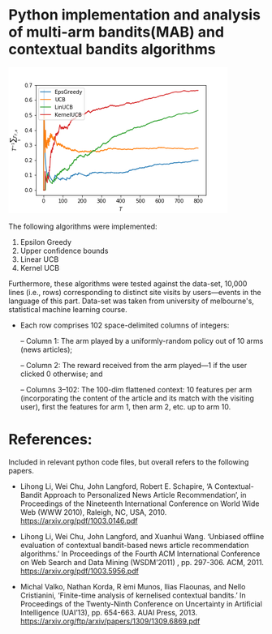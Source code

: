 # Python implementation and analysis of multi-arm bandits(MAB) and contextual bandits algorithms #

![Relative performance graph plot](https://github.com/anubhav-cs/Machine-Learning-and-AI/blob/master/multiarm-bandits/images/foo.png)

The following algorithms were implemented:

1. Epsilon Greedy
2. Upper confidence bounds
3. Linear UCB
4. Kernel UCB

Furthermore, these algorithms were tested against the data-set, 10,000 lines (i.e., rows) corresponding to distinct site visits by users—events in the language of this part. Data-set was taken from university of melbourne's, statistical machine learning course.

* Each row comprises 102 space-delimited columns of integers:

  – Column 1: The arm played by a uniformly-random policy out of 10 arms (news articles);

  – Column 2: The reward received from the arm played—1 if the user clicked 0 otherwise; and

  – Columns 3–102: The 100-dim flattened context: 10 features per arm (incorporating the content of
the article and its match with the visiting user), first the features for arm 1, then arm 2, etc. up to
arm 10.


# References: #

Included in relevant python code files, but overall refers to the following papers.


* Lihong Li, Wei Chu, John Langford, Robert E. Schapire, ‘A Contextual-Bandit Approach to Personalized News Article Recommendation’, in Proceedings of the Nineteenth International Conference on World Wide Web (WWW 2010), Raleigh, NC, USA, 2010. <https://arxiv.org/pdf/1003.0146.pdf>

* Lihong Li, Wei Chu, John Langford, and Xuanhui Wang.  ‘Unbiased offline evaluation of contextual bandit-based news article recommendation algorithms.’  In Proceedings of the Fourth ACM International Conference on Web Search and Data Mining (WSDM’2011)
, pp.  297-306. ACM, 2011. <https://arxiv.org/pdf/1003.5956.pdf>

* Michal Valko, Nathan Korda, R ́emi Munos, Ilias Flaounas, and Nello Cristianini, ‘Finite-time analysis of kernelised contextual bandits.’  In Proceedings of the Twenty-Ninth Conference on Uncertainty in Artificial Intelligence (UAI’13), pp.  654-663.  AUAI Press, 2013. <https://arxiv.org/ftp/arxiv/papers/1309/1309.6869.pdf>
